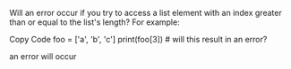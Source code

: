 Will an error occur if you try to access a list element with an index greater than or equal to the list's length? For example:

Copy Code
foo = ['a', 'b', 'c']
print(foo[3])      # will this result in an error?

an error will occur